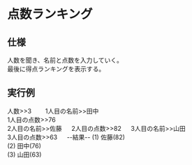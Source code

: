 # 点数ランキング

## 仕様
人数を聞き、名前と点数を入力していく。  
最後に得点ランキングを表示する。

## 実行例
人数>>3　　
1人目の名前>>田中　　  
1人目の点数>>76  
2人目の名前>>佐藤 　
2人目の点数>>82 　 
3人目の名前>>山田　  
3人目の点数>>63 　 
--結果--
(1) 佐藤(82)  
(2) 田中(76)  
(3) 山田(63)  
